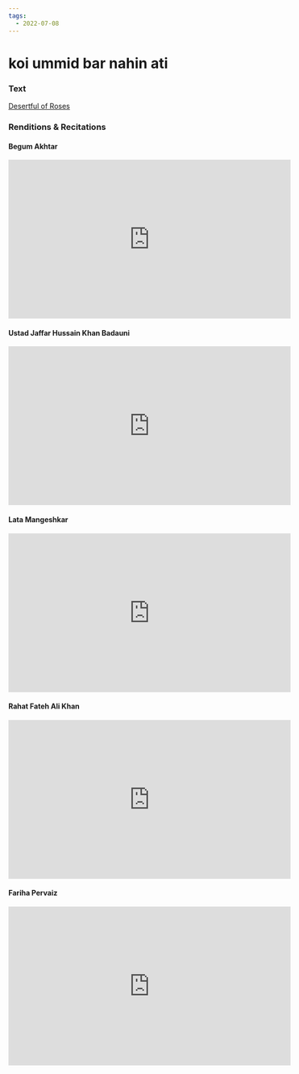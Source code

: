 ```yaml
---
tags:
  - 2022-07-08
---
```

# koi ummid bar nahin ati

### Text
[Desertful of Roses](http://www.columbia.edu/itc/mealac/pritchett/00ghalib/161/index_161.html)

### Renditions & Recitations

#### Begum Akhtar

<iframe width="560" height="315" src="https://www.youtube.com/embed/OTHSLBCy8Hg" title="YouTube video player" frameborder="0" allow="accelerometer; autoplay; clipboard-write; encrypted-media; gyroscope; picture-in-picture" allowfullscreen></iframe>

#### Ustad Jaffar Hussain Khan Badauni

<iframe width="560" height="315" src="https://www.youtube.com/embed/5Up7UHbYOJw" title="YouTube video player" frameborder="0" allow="accelerometer; autoplay; clipboard-write; encrypted-media; gyroscope; picture-in-picture" allowfullscreen></iframe>

#### Lata Mangeshkar

<iframe width="560" height="315" src="https://www.youtube.com/embed/ZTwFFQEhKug" title="YouTube video player" frameborder="0" allow="accelerometer; autoplay; clipboard-write; encrypted-media; gyroscope; picture-in-picture" allowfullscreen></iframe>

#### Rahat Fateh Ali Khan

<iframe width="560" height="315" src="https://www.youtube.com/embed/40G9d5LBdUU" title="YouTube video player" frameborder="0" allow="accelerometer; autoplay; clipboard-write; encrypted-media; gyroscope; picture-in-picture" allowfullscreen></iframe>

#### Fariha Pervaiz

<iframe width="560" height="315" src="https://www.youtube.com/embed/Zi2gWcyVbuM" title="YouTube video player" frameborder="0" allow="accelerometer; autoplay; clipboard-write; encrypted-media; gyroscope; picture-in-picture" allowfullscreen></iframe>

